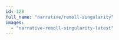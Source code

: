 ```yaml
---
id: 128
full_name: "narrative/remoll-singularity"
images: 
  - "narrative-remoll-singularity-latest"
---
```

